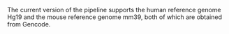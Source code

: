 The current version of the pipeline supports the human reference genome Hg19 and the mouse reference genome mm39, both of which are obtained from Gencode.

